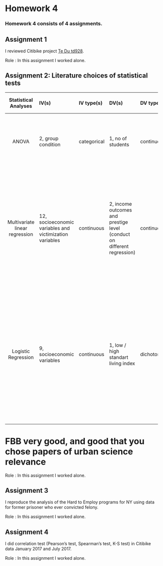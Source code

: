 # Homework 4

### Homework 4 consists of 4 assignments.

## Assignment 1
I reviewed Citibike project [Te Du td928](https://github.com/td928/PUI2017_td928/tree/master/HW3_td928).

Role : In this assignment I worked alone.

## Assignment 2: Literature choices of statistical tests


| Statistical Analyses	|  IV(s)  |  IV type(s) |  DV(s)  |  DV type(s)  |  Control Var | Control Var type  | Question to be answered | _H0_ | alpha | link to paper | 
|:----------:|:----------|:------------|:-------------|:-------------|:------------|:------------- |:------------------|:----:|:-------:|:-------|
| ANOVA	| 2, group condition | categorical | 1, no of students | continuous | 0 | N/A | 	Do conditions differed on baseline beliefs about other students' liking of orange juice? | baseline belief <= self belief | 0.05 | [Liking Food Less: The Impact of Social Influence on Food Liking Evaluations in Female Students](http://journals.plos.org/plosone/article?id=10.1371/journal.pone.0048858) |
| Multivariate linear regression	| 12, socioeconomic variables and victimization variables | continuous | 2, income outcomes and prestige level (conduct on different regression) | continuous | 0 | N/A | 	How strongly does victimization during childhood affects income and prestige level? | Young adults who experienced more victimization during their childhood would have same or more prestigious jobs and incomes relative to their counterparts with no victimization history. | 0.05 | [Effect of Childhood Victimization on Occupational Prestige and Income Trajectories](http://journals.plos.org/plosone/article?id=10.1371/journal.pone.0115519) |
| Logistic Regression	| 9,  socioeconomic variables | continuous | 1, low / high standart living index | dichotomous | 0 | N/A | 	What is the extent of reduction in MCH inequality across geographical, socioeconomic and gender sectors by using the data of demographic health surveys, held pre (2003–04), during (2007–08) and post (2012–13) NRHM implementation in Haryana, North India? | That rate difference score is the same or higher since post NHRM | 0.05 | [Effectiveness of Multiple-Strategy Community Intervention in Reducing Geographical, Socioeconomic and Gender Based Inequalities in Maternal and Child Health Outcomes in Haryana, India](http://journals.plos.org/plosone/article?id=10.1371/journal.pone.0150537) |
|||||||||
  
  # FBB very good, and good that you chose papers of urban science relevance
  
Role : In this assignment I worked alone.

## Assignment 3
I reproduce the analysis of the Hard to Employ programs for NY using data for former prisoner who ever convicted felony.

Role : In this assignment I worked alone.

## Assignment 4
I did correlation test (Pearson’s test, Spearman’s test, K-S test) in Citibike data January 2017 and July 2017.

Role : In this assignment I worked alone.
